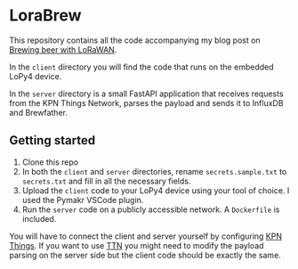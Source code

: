# LoraBrew

This repository contains all the code accompanying my blog post on [Brewing beer with LoRaWAN](https://reitsma.io/blog/lora-brew).

In the `client` directory you will find the code that runs on the embedded LoPy4 device.

In the `server` directory is a small FastAPI application that receives requests from the KPN Things Network, parses the payload and sends it to InfluxDB and Brewfather.

## Getting started

1. Clone this repo
1. In both the `client` and `server` directories, rename `secrets.sample.txt` to `secrets.txt` and fill in all the necessary fields.
1. Upload the `client` code to your LoPy4 device using your tool of choice. I used the Pymakr VSCode plugin.
1. Run the `server` code on a publicly accessible network. A `Dockerfile` is included.

You will have to connect the client and server yourself by configuring [KPN Things](https://docs.kpnthings.com/portal/concepts/devices/lora).
If you want to use [TTN](https://www.thethingsnetwork.org/) you might need to modify the payload parsing on the server side but the client code should be exactly the same.
